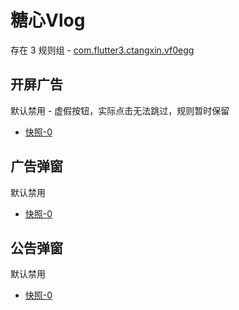 # 糖心Vlog

存在 3 规则组 - [com.flutter3.ctangxin.vf0egg](/src/apps/com.flutter3.ctangxin.vf0egg.ts)

## 开屏广告

默认禁用 - 虚假按钮，实际点击无法跳过，规则暂时保留

- [快照-0](https://i.gkd.li/import/12836857)

## 广告弹窗

默认禁用

- [快照-0](https://i.gkd.li/import/12836891)

## 公告弹窗

默认禁用

- [快照-0](https://i.gkd.li/import/12836854)
